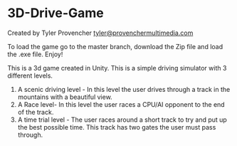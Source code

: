 # 3D-Drive-Game
Created by Tyler Provencher tyler@provenchermultimedia.com

To load the game go to the master branch, download the Zip file and load the .exe file. Enjoy! 

This is a 3d game created in Unity. This is a simple driving simulator with 3 different levels.
1. A scenic driving level - In this level the user drives through a track in the mountains with a beautiful view.
2. A Race level- In this level the user races a CPU/AI opponent to the end of the track.
3. A time trial level - The user races around a short track to try and put up the best possible time. This track has two gates the user must pass through.
